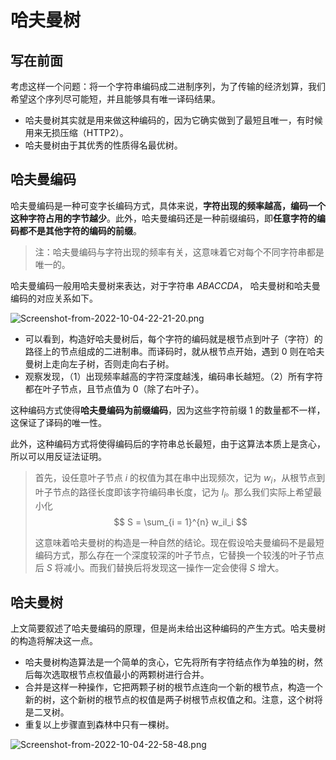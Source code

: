 # 哈夫曼树

## 写在前面

考虑这样一个问题：将一个字符串编码成二进制序列，为了传输的经济划算，我们希望这个序列尽可能短，并且能够具有唯一译码结果。

* 哈夫曼树其实就是用来做这种编码的，因为它确实做到了最短且唯一，有时候用来无损压缩（HTTP2）。
* 哈夫曼树由于其优秀的性质得名最优树。

## 哈夫曼编码

哈夫曼编码是一种可变字长编码方式，具体来说，**字符出现的频率越高，编码一个这种字符占用的字节越少**。此外，哈夫曼编码还是一种前缀编码，即**任意字符的编码都不是其他字符的编码的前缀**。

> 注：哈夫曼编码与字符出现的频率有关，这意味着它对每个不同字符串都是唯一的。

哈夫曼编码一般用哈夫曼树来表达，对于字符串 $ABACCDA$， 哈夫曼树和哈夫曼编码的对应关系如下。

![Screenshot-from-2022-10-04-22-21-20.png](http://image.tjzfile.xyz/images/2022/10/04/Screenshot-from-2022-10-04-22-21-20.png)

* 可以看到，构造好哈夫曼树后，每个字符的编码就是根节点到叶子（字符）的路径上的节点组成的二进制串。而译码时，就从根节点开始，遇到 $0$ 则在哈夫曼树上走向左子树，否则走向右子树。
* 观察发现，（1）出现频率越高的字符深度越浅，编码串长越短。（2）所有字符都在叶子节点，且节点值为 $0$（除了右叶子）。

这种编码方式使得**哈夫曼编码为前缀编码**，因为这些字符前缀 $1$ 的数量都不一样，这保证了译码的唯一性。

此外，这种编码方式将使得编码后的字符串总长最短，由于这算法本质上是贪心，所以可以用反证法证明。

> 首先，设任意叶子节点 $i$ 的权值为其在串中出现频次，记为 $w_i$，从根节点到叶子节点的路径长度即该字符编码串长度，记为 $l_i$。那么我们实际上希望最小化
> $$
S = \sum_{i = 1}^{n} w_il_i
$$
> 
> 这意味着哈夫曼树的构造是一种自然的结论。现在假设哈夫曼编码不是最短编码方式，那么存在一个深度较深的叶子节点，它替换一个较浅的叶子节点后 $S$ 将减小。而我们替换后将发现这一操作一定会使得 $S$ 增大。

## 哈夫曼树

上文简要叙述了哈夫曼编码的原理，但是尚未给出这种编码的产生方式。哈夫曼树的构造将解决这一点。

* 哈夫曼树构造算法是一个简单的贪心，它先将所有字符结点作为单独的树，然后每次选取根节点权值最小的两颗树进行合并。
* 合并是这样一种操作，它把两颗子树的根节点连向一个新的根节点，构造一个新的树，这个新树的根节点的权值是两子树根节点权值之和。注意，这个树将是二叉树。
* 重复以上步骤直到森林中只有一棵树。

![Screenshot-from-2022-10-04-22-58-48.png](http://image.tjzfile.xyz/images/2022/10/04/Screenshot-from-2022-10-04-22-58-48.png)

